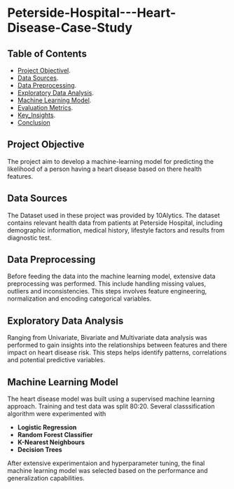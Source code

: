 # Peterside-Hospital---Heart-Disease-Case-Study

## Table of Contents 
- [Project Objectivel](#project-objective).
- [Data Sources](#data-sources).
- [Data Preprocessing](#data-preprocessing).
- [Exploratory Data Analysis](#EDA).
- [Machine Learning Model](#machine-learning-model).
- [Evaluation Metrics](#evaluation-metrics).
- [Key_Insights](#key-insights).
- [Conclusion](#conclusion)

## Project Objective
The project aim to develop a machine-learning model for predicting the likelihood of a person having a heart disease based on there health features.

## Data Sources
The Dataset used in these project was provided by 10Alytics. The dataset contains relevant health data from patients at Peterside Hospital, including demographic information, medical history, lifestyle factors and results from diagnostic test.

## Data Preprocessing
Before feeding the data into the machine learning model, extensive data preprocessing was performed. This include handling missing values, outliers and inconsistencies. This steps involves feature engineering, normalization and encoding categorical variables.

## Exploratory Data Analysis 
Ranging from Univariate, Bivariate and Multivariate data analysis was performed to gain insights into the relationships between features and there impact on heart disease risk. This steps helps identify patterns, correlations and potential predictive variables.

## Machine Learning Model
The heart disease model was built using a supervised machine learning approach. Training and test data was split 80:20. Several  classsification algorithm were experimented with

- **Logistic Regression**
- **Random Forest Classifier**
- **K-Nearest Neighbours**
- **Decision Trees**

After extensive experimentaion and hyperparameter tuning, the final machine learning model was selected based on the performance and generalization capabilities.
